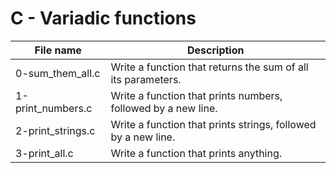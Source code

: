 # C - Variadic functions

| File name         | Description                                                   |
| ----------------- | ------------------------------------------------------------- |
| 0-sum_them_all.c  | Write a function that returns the sum of all its parameters.  |
| 1-print_numbers.c | Write a function that prints numbers, followed by a new line. |
| 2-print_strings.c | Write a function that prints strings, followed by a new line. |
| 3-print_all.c     | Write a function that prints anything.                        |
